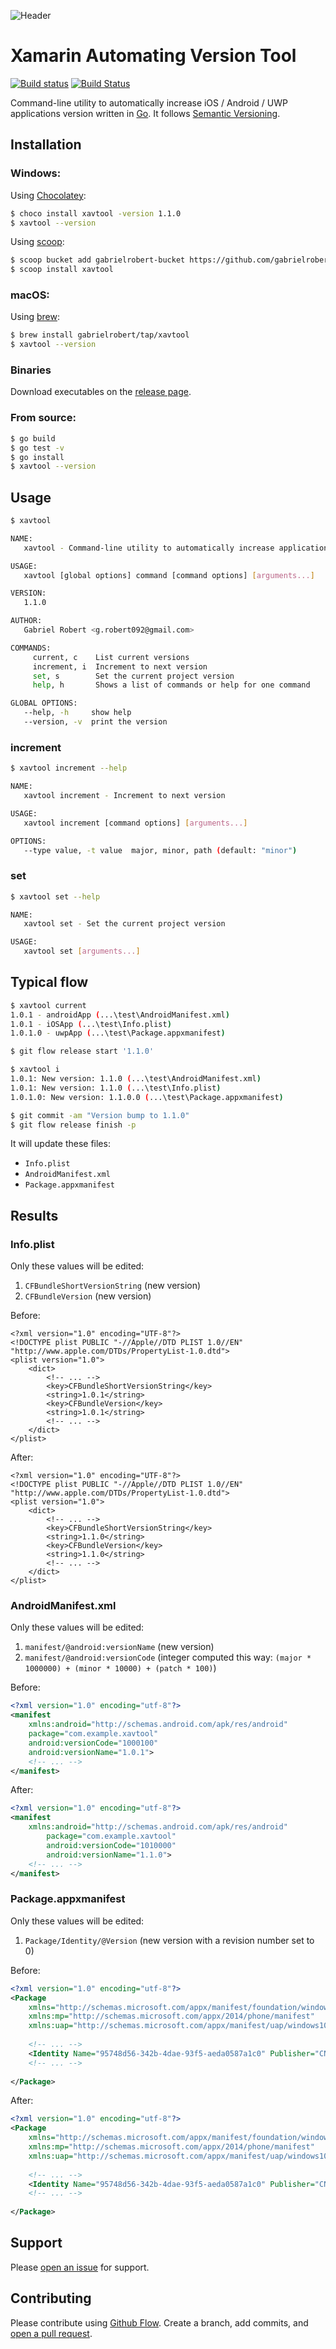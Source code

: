 ![Header](_assets/xavtool_header.png "Header")

# Xamarin Automating Version Tool

[![Build status](https://ci.appveyor.com/api/projects/status/6lfimg1j4pw9f807?svg=true)](https://ci.appveyor.com/project/grobert092/xavtool)
[![Build Status](https://travis-ci.org/gabrielrobert/xavtool.svg?branch=master)](https://travis-ci.org/gabrielrobert/xavtool)

Command-line utility to automatically increase iOS / Android / UWP applications version written in [Go](https://golang.org/). It follows [Semantic Versioning](https://semver.org/).

## Installation

### Windows:

Using [Chocolatey](https://chocolatey.org/):

```bash
$ choco install xavtool -version 1.1.0
$ xavtool --version
```

Using [scoop](http://scoop.sh/):

```bash
$ scoop bucket add gabrielrobert-bucket https://github.com/gabrielrobert/scoop-bucket
$ scoop install xavtool
```

### macOS:

Using [brew](https://brew.sh/):

```bash
$ brew install gabrielrobert/tap/xavtool
$ xavtool --version
```

### Binaries

Download executables on the [release page](https://github.com/gabrielrobert/xavtool/releases/latest).

### From source:

```bash
$ go build
$ go test -v
$ go install
$ xavtool --version
```

## Usage

```bash
$ xavtool

NAME:
   xavtool - Command-line utility to automatically increase applications version

USAGE:
   xavtool [global options] command [command options] [arguments...]

VERSION:
   1.1.0

AUTHOR:
   Gabriel Robert <g.robert092@gmail.com>

COMMANDS:
     current, c    List current versions
     increment, i  Increment to next version
     set, s        Set the current project version
     help, h       Shows a list of commands or help for one command

GLOBAL OPTIONS:
   --help, -h     show help
   --version, -v  print the version
```

### increment
```bash
$ xavtool increment --help

NAME:
   xavtool increment - Increment to next version

USAGE:
   xavtool increment [command options] [arguments...]

OPTIONS:
   --type value, -t value  major, minor, path (default: "minor")
```

### set
```bash
$ xavtool set --help

NAME:
   xavtool set - Set the current project version

USAGE:
   xavtool set [arguments...]
```

## Typical flow

```bash
$ xavtool current
1.0.1 - androidApp (...\test\AndroidManifest.xml)
1.0.1 - iOSApp (...\test\Info.plist)
1.0.1.0 - uwpApp (...\test\Package.appxmanifest)

$ git flow release start '1.1.0'

$ xavtool i
1.0.1: New version: 1.1.0 (...\test\AndroidManifest.xml)
1.0.1: New version: 1.1.0 (...\test\Info.plist)
1.0.1.0: New version: 1.1.0.0 (...\test\Package.appxmanifest)

$ git commit -am "Version bump to 1.1.0"
$ git flow release finish -p
```

It will update these files:

- `Info.plist`
- `AndroidManifest.xml`
- `Package.appxmanifest`

## Results

### Info.plist

Only these values will be edited:

1) `CFBundleShortVersionString` (new version)
2) `CFBundleVersion` (new version)

Before:
```plist
<?xml version="1.0" encoding="UTF-8"?>
<!DOCTYPE plist PUBLIC "-//Apple//DTD PLIST 1.0//EN" "http://www.apple.com/DTDs/PropertyList-1.0.dtd">
<plist version="1.0">
    <dict>
        <!-- ... -->
        <key>CFBundleShortVersionString</key>
        <string>1.0.1</string>
        <key>CFBundleVersion</key>
        <string>1.0.1</string>
        <!-- ... -->
    </dict>
</plist>
```

After:
```plist
<?xml version="1.0" encoding="UTF-8"?>
<!DOCTYPE plist PUBLIC "-//Apple//DTD PLIST 1.0//EN" "http://www.apple.com/DTDs/PropertyList-1.0.dtd">
<plist version="1.0">
    <dict>
        <!-- ... -->
        <key>CFBundleShortVersionString</key>
        <string>1.1.0</string>
        <key>CFBundleVersion</key>
        <string>1.1.0</string>
        <!-- ... -->
    </dict>
</plist>
```

### AndroidManifest.xml

Only these values will be edited:

1) `manifest/@android:versionName` (new version)
2) `manifest/@android:versionCode` (integer computed this way: `(major * 1000000) + (minor * 10000) + (patch * 100)`)        

Before:
```xml
<?xml version="1.0" encoding="utf-8"?>
<manifest
    xmlns:android="http://schemas.android.com/apk/res/android" 
    package="com.example.xavtool" 
    android:versionCode="1000100"
    android:versionName="1.0.1">
    <!-- ... -->
</manifest>
```

After:
```xml
<?xml version="1.0" encoding="utf-8"?>
<manifest
    xmlns:android="http://schemas.android.com/apk/res/android" 
        package="com.example.xavtool" 
        android:versionCode="1010000" 
        android:versionName="1.1.0">
    <!-- ... -->
</manifest>
```

### Package.appxmanifest

Only these values will be edited:

1) `Package/Identity/@Version` (new version with a revision number set to 0)

Before:
```xml
<?xml version="1.0" encoding="utf-8"?>
<Package
    xmlns="http://schemas.microsoft.com/appx/manifest/foundation/windows10"
    xmlns:mp="http://schemas.microsoft.com/appx/2014/phone/manifest"
    xmlns:uap="http://schemas.microsoft.com/appx/manifest/uap/windows10" IgnorableNamespaces="uap mp">
    
    <!-- ... -->
    <Identity Name="95748d56-342b-4dae-93f5-aeda0587a1c0" Publisher="CN=gabrielrobert" Version="1.0.1.0"/>
    <!-- ... -->
    
</Package>
```

After:
```xml
<?xml version="1.0" encoding="utf-8"?>
<Package
    xmlns="http://schemas.microsoft.com/appx/manifest/foundation/windows10"
    xmlns:mp="http://schemas.microsoft.com/appx/2014/phone/manifest"
    xmlns:uap="http://schemas.microsoft.com/appx/manifest/uap/windows10" IgnorableNamespaces="uap mp">
    
    <!-- ... -->
    <Identity Name="95748d56-342b-4dae-93f5-aeda0587a1c0" Publisher="CN=gabrielrobert" Version="1.1.0.0"/>
    <!-- ... -->
    
</Package>
```

## Support

Please [open an issue](https://github.com/gabrielrobert/xavtool/issues/new) for support.

## Contributing

Please contribute using [Github Flow](https://guides.github.com/introduction/flow/). Create a branch, add commits, and [open a pull request](https://github.com/gabrielrobert/xavtool/compare).